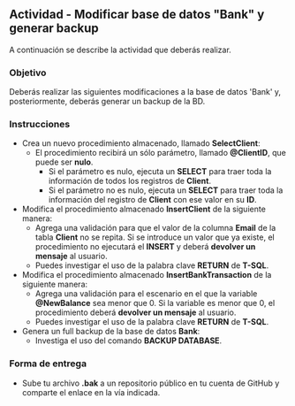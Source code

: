 ## Actividad - Modificar base de datos "Bank" y generar backup
A continuación se describe la actividad que deberás realizar.

### Objetivo
Deberás realizar las siguientes modificaciones a la base de datos 'Bank' y, posteriormente, deberás generar un backup de la BD.

### Instrucciones
- Crea un nuevo procedimiento almacenado, llamado **SelectClient**:
  - El procedimiento recibirá un sólo parámetro, llamado **@ClientID**, que puede ser **nulo**.  
    - Si el parámetro es nulo, ejecuta un **SELECT** para traer toda la información de todos los registros de **Client**.
    - Si el parámetro no es nulo, ejecuta un **SELECT** para traer toda la información del registro de **Client** con ese valor en su **ID**.
- Modifica el procedimiento almacenado **InsertClient** de la siguiente manera:
  - Agrega una validación para que el valor de la columna **Email** de la tabla **Client** no se repita. Si se introduce un valor que ya existe, el procedimiento no ejecutará el **INSERT** y deberá **devolver un mensaje** al usuario.
  - Puedes investigar el uso de la palabra clave **RETURN** de **T-SQL**.
- Modifica el procedimiento almacenado **InsertBankTransaction** de la siguiente manera:
  - Agrega una validación para el escenario en el que la variable **@NewBalance** sea menor que 0. Si la variable es menor que 0, el procedimiento deberá **devolver un mensaje** al usuario.
  - Puedes investigar el uso de la palabra clave **RETURN** de **T-SQL**.
- Genera un full backup de la base de datos **Bank**:
  - Investiga el uso del comando **BACKUP DATABASE**. 

### Forma de entrega
- Sube tu archivo **.bak** a un repositorio público en tu cuenta de GitHub y comparte el enlace en la vía indicada.
